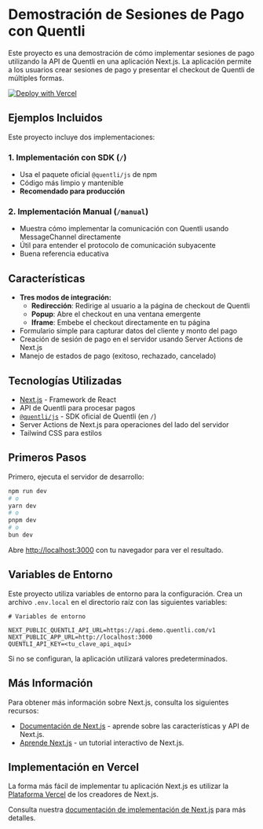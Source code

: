 # Demostración de Sesiones de Pago con Quentli

Este proyecto es una demostración de cómo implementar sesiones de pago utilizando la API de Quentli en una aplicación Next.js. La aplicación permite a los usuarios crear sesiones de pago y presentar el checkout de Quentli de múltiples formas.

[![Deploy with Vercel](https://vercel.com/button)](https://vercel.com/new/clone?repository-url=https%3A%2F%2Fgithub.com%2Fquentli%2Fquentli-examples%2Ftree%2Fmain%2Fpayment-sessions-nextjs&env=QUENTLI_API_KEY&project-name=quentli-payment-sessions&demo-title=Demo%20de%20Quentli&demo-description=Demostraci%C3%B3n%20de%20c%C3%B3mo%20implementar%20sesiones%20de%20pago%20utilizando%20la%20API%20de%20Quentli&demo-url=https%3A%2F%2Fquentli-example-payment-sessions-nextjs.vercel.app%2F)

## Ejemplos Incluidos

Este proyecto incluye dos implementaciones:

### 1. Implementación con SDK (`/`)
- Usa el paquete oficial `@quentli/js` de npm
- Código más limpio y mantenible
- **Recomendado para producción**

### 2. Implementación Manual (`/manual`)
- Muestra cómo implementar la comunicación con Quentli usando MessageChannel directamente
- Útil para entender el protocolo de comunicación subyacente
- Buena referencia educativa

## Características

- **Tres modos de integración:**
  - **Redirección**: Redirige al usuario a la página de checkout de Quentli
  - **Popup**: Abre el checkout en una ventana emergente
  - **Iframe**: Embebe el checkout directamente en tu página
- Formulario simple para capturar datos del cliente y monto del pago
- Creación de sesión de pago en el servidor usando Server Actions de Next.js
- Manejo de estados de pago (exitoso, rechazado, cancelado)

## Tecnologías Utilizadas

- [Next.js](https://nextjs.org) - Framework de React
- API de Quentli para procesar pagos
- [`@quentli/js`](https://www.npmjs.com/package/@quentli/js) - SDK oficial de Quentli (en `/`)
- Server Actions de Next.js para operaciones del lado del servidor
- Tailwind CSS para estilos

## Primeros Pasos

Primero, ejecuta el servidor de desarrollo:

```bash
npm run dev
# o
yarn dev
# o
pnpm dev
# o
bun dev
```

Abre [http://localhost:3000](http://localhost:3000) con tu navegador para ver el resultado.

## Variables de Entorno

Este proyecto utiliza variables de entorno para la configuración. Crea un archivo `.env.local` en el directorio raíz con las siguientes variables:

```
# Variables de entorno

NEXT_PUBLIC_QUENTLI_API_URL=https://api.demo.quentli.com/v1
NEXT_PUBLIC_APP_URL=http://localhost:3000
QUENTLI_API_KEY=<tu_clave_api_aquí>

```

Si no se configuran, la aplicación utilizará valores predeterminados.

## Más Información

Para obtener más información sobre Next.js, consulta los siguientes recursos:

- [Documentación de Next.js](https://nextjs.org/docs) - aprende sobre las características y API de Next.js.
- [Aprende Next.js](https://nextjs.org/learn) - un tutorial interactivo de Next.js.

## Implementación en Vercel

La forma más fácil de implementar tu aplicación Next.js es utilizar la [Plataforma Vercel](https://vercel.com/new?utm_medium=default-template&filter=next.js&utm_source=create-next-app&utm_campaign=create-next-app-readme) de los creadores de Next.js.

Consulta nuestra [documentación de implementación de Next.js](https://nextjs.org/docs/app/building-your-application/deploying) para más detalles.
